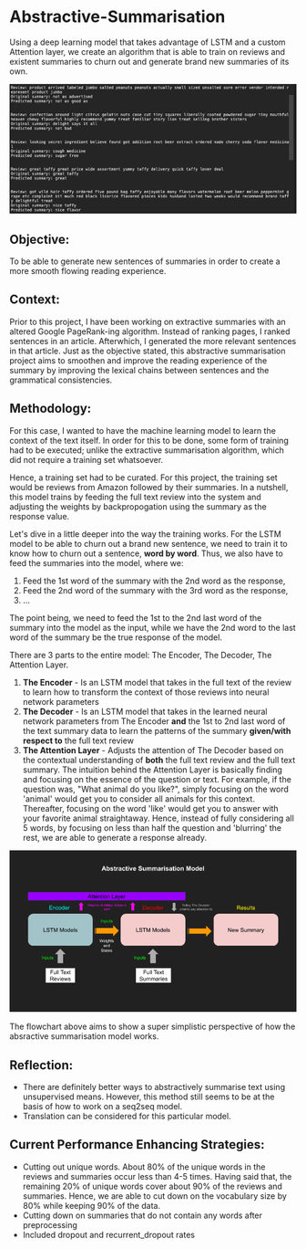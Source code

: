 # Abstractive-Summarisation
Using a deep learning model that takes advantage of LSTM and a custom Attention layer, we create an algorithm that is able to train on reviews and existent summaries to churn out and generate brand new summaries of its own.

![Header Image](https://github.com/jaotheboss/Abstractive-Summarisation/blob/master/result_example.png)

## Objective:
To be able to generate new sentences of summaries in order to create a more smooth flowing reading experience.

## Context:
Prior to this project, I have been working on extractive summaries with an altered Google PageRank-ing algorithm. Instead of ranking pages, I ranked sentences in an article. Afterwhich, I generated the more relevant sentences in that article. Just as the objective stated, this abstractive summarisation project aims to smoothen and improve the reading experience of the summary by improving the lexical chains between sentences and the grammatical consistencies.

## Methodology:
For this case, I wanted to have the machine learning model to learn the context of the text itself. In order for this to be done, some form of training had to be executed; unlike the extractive summarisation algorithm, which did not require a training set whatsoever. 

Hence, a training set had to be curated. For this project, the training set would be reviews from Amazon followed by their summaries. In a nutshell, this model trains by feeding the full text review into the system and adjusting the weights by backpropogation using the summary as the response value. 

Let's dive in a little deeper into the way the training works. For the LSTM model to be able to churn out a brand new sentence, we need to train it to know how to churn out a sentence, **word by word**. Thus, we also have to feed the summaries into the model, where we:

   1. Feed the 1st word of the summary with the 2nd word as the response,
   2. Feed the 2nd word of the summary with the 3rd word as the response,
   3. ...
 
The point being, we need to feed the 1st to the 2nd last word of the summary into the model as the input, while we have the 2nd word to the last word of the summary be the true response of the model.

There are 3 parts to the entire model: The Encoder, The Decoder, The Attention Layer.
   1. **The Encoder** - Is an LSTM model that takes in the full text of the review to learn how to transform the context of those reviews into neural network parameters
   2. **The Decoder** - Is an LSTM model that takes in the learned neural network parameters from The Encoder **and** the 1st to 2nd last word of the text summary data to learn the patterns of the summary **given/with respect to** the full text review
   3. **The Attention Layer** - Adjusts the attention of The Decoder based on the contextual understanding of **both** the full text review and the full text summary. The intuition behind the Attention Layer is basically finding and focusing on the essence of the question or text. For example, if the question was, "What animal do you like?", simply focusing on the word 'animal' would get you to consider all animals for this context. Thereafter, focusing on the word 'like' would get you to answer with your favorite animal straightaway. Hence, instead of fully considering all 5 words, by focusing on less than half the question and 'blurring' the rest, we are able to generate a response already.
   
![Flowchart](https://github.com/jaotheboss/Abstractive-Summarisation/blob/master/Abstractive%20Summarisation%20Flowchart.png)

The flowchart above aims to show a super simplistic perspective of how the absractive summarisation model works. 

## Reflection:
- There are definitely better ways to abstractively summarise text using unsupervised means. However, this method still seems to be at the basis of how to work on a seq2seq model. 
- Translation can be considered for this particular model.

## Current Performance Enhancing Strategies:
- Cutting out unique words. About 80% of the unique words in the reviews and summaries occur less than 4-5 times. Having said that, the remaining 20% of unique words cover about 90% of the reviews and summaries. Hence, we are able to cut down on the vocabulary size by 80% while keeping 90% of the data. 
- Cutting down on summaries that do not contain any words after preprocessing
- Included dropout and recurrent_dropout rates

